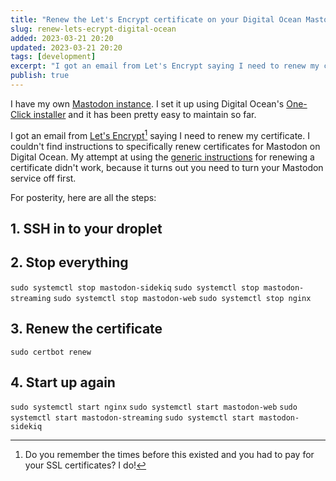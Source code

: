 ```yaml
---
title: "Renew the Let's Encrypt certificate on your Digital Ocean Mastodon Instance"
slug: renew-lets-ecrypt-digital-ocean
added: 2023-03-21 20:20
updated: 2023-03-21 20:20
tags: [development]
excerpt: "I got an email from Let's Encrypt saying I need to renew my certificate. I couldn't find instructions to specifically renew certificates for Mastodon on Digital Ocean."
publish: true
---
```


I have my own [Mastodon instance](https://social.rachsmith.com). I set it up using Digital Ocean's [One-Click installer](https://www.digitalocean.com/community/tutorials/how-to-install-mastodon-with-digitalocean-marketplace-1-click) and it has been pretty easy to maintain so far.

I got an email from [Let's Encrypt](https://letsencrypt.org/)[^1] saying I need to renew my certificate. I couldn't find instructions to specifically renew certificates for Mastodon on Digital Ocean. My attempt at using the [generic instructions](https://docs.digitalocean.com/support/how-can-i-renew-lets-encrypt-certificates/) for renewing a certificate didn't work, because it turns out you need to turn your Mastodon service off first.

For posterity, here are all the steps:

## 1. SSH in to your droplet

## 2. Stop everything
`sudo systemctl stop mastodon-sidekiq`
`sudo systemctl stop mastodon-streaming`
`sudo systemctl stop mastodon-web`
`sudo systemctl stop nginx`

## 3. Renew the certificate
`sudo certbot renew`

## 4. Start up again
`sudo systemctl start nginx`
`sudo systemctl start mastodon-web`
`sudo systemctl start mastodon-streaming`
`sudo systemctl start mastodon-sidekiq`

[^1]: Do you remember the times before this existed and you had to pay for your SSL certificates? I do!